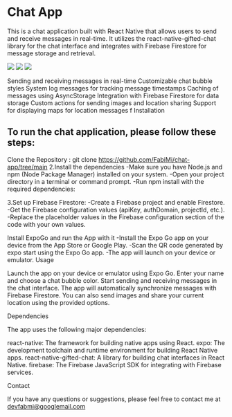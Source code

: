 # Chat App

This is a chat application built with React Native that allows users to send and receive messages in real-time. It utilizes the react-native-gifted-chat library for the chat interface and integrates with Firebase Firestore for message storage and retrieval.


![](https://github.com/FabiMi/chat-app/blob/Final1/IMG_7536.PNG)
![](https://github.com/FabiMi/chat-app/blob/Final1/IMG_7538.PNG)
![](https://github.com/FabiMi/chat-app/blob/Final1/IMG_7539.PNG)




Sending and receiving messages in real-time Customizable chat bubble styles System log messages for tracking message timestamps Caching of messages using AsyncStorage Integration with Firebase Firestore for data storage Custom actions for sending images and location sharing Support for displaying maps for location messages f Installation
## To run the chat application, please follow these steps:

Clone the Repository : git clone https://github.com/FabiMi/chat-app/tree/main
2.Install the dependencies -Make sure you have Node.js and npm (Node Package Manager) installed on your system. -Open your project directory in a terminal or command prompt. -Run npm install with the required dependencies:

3.Set up Firebase Firestore: -Create a Firebase project and enable Firestore. -Get the Firebase configuration values (apiKey, authDomain, projectId, etc.). -Replace the placeholder values in the Firebase configuration section of the code with your own values.

Install ExpoGo and run the App with it -Install the Expo Go app on your device from the App Store or Google Play. -Scan the QR code generated by expo start using the Expo Go app. -The app will launch on your device or emulator.
Usage

Launch the app on your device or emulator using Expo Go. Enter your name and choose a chat bubble color. Start sending and receiving messages in the chat interface. The app will automatically synchronize messages with Firebase Firestore. You can also send images and share your current location using the provided options.



     

Dependencies

The app uses the following major dependencies:

react-native: The framework for building native apps using React. expo: The development toolchain and runtime environment for building React Native apps. react-native-gifted-chat: A library for building chat interfaces in React Native. firebase: The Firebase JavaScript SDK for integrating with Firebase services.

Contact

If you have any questions or suggestions, please feel free to contact me at devfabmi@googlemail.com